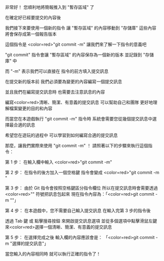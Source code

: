 非常好！
您順利地將簡報推入到 "暫存區域" 了

在確定好已經要提交的內容後

我們接下來要使用一個新的指令
讓 "暫存區域" 的內容移動到 "存儲庫"
這些內容將會保存成第一個報告版本

這個指令是 <color=red>"git commit -m"</color>
讓我們來了解一下指令的意義吧

"git commit" 指令會讓
"暫存區域" 的內容保存為一個新的版本
並記錄到 "存儲庫" 中

而 "-m" 表示我們可以直接在
指令的前方填入提交訊息 

在提交新的版本前
我們必須要為變更的內容編寫一個提交訊息

並且我們在編寫提交訊息時
也需要去注意訊息的內容

編寫<color=red>清晰、簡潔、有意義</color>的提交訊息
可以幫助自己和團隊
更好地理解檔案變更的目的和內容

而當您在本遊戲執行 "git commit -m" 指令時
系統會需要您從幾個提交訊息中選擇最合適的訊息

希望您在遊玩的過程中
可以學習到如何編寫合適的提交訊息

那麼，讓我們實際來使用 "git commit -m" ！
請照著以下的步驟來執行這個指令：

第 1 步：
在輸入欄中輸入 <color=red>"git commit -m"</color>

第 2 步：
在指令的後方加入一個空格鍵
指令會變成 <color=red>"git commit -m "</color>

第 3 步：
由於 Git 指令會按照空格鍵區分指令欄位
所以在提交訊息時會需要透過 <color=red>""</color> 符號把訊息包起來
現在指令內容為：「<color=red>git commit -m ""</color>」

第 4 步：
在本遊戲中，您不需要自己輸入提交訊息
在輸入完第 3 步的指令後

透過 Tab 鍵 或 點擊搜尋按鈕
來開啟提交訊息選項
並從多個選項中點擊滑鼠左鍵
來<color=red>選擇一個清晰、簡潔、有意義的提交訊息</color>

第 5 步：
在選擇完成之後
輸入欄的內容應該會是：
「<color=red>git commit -m "選擇的提交訊息"</color>」

當您輸入的內容相同時
就可以執行正確的指令了！